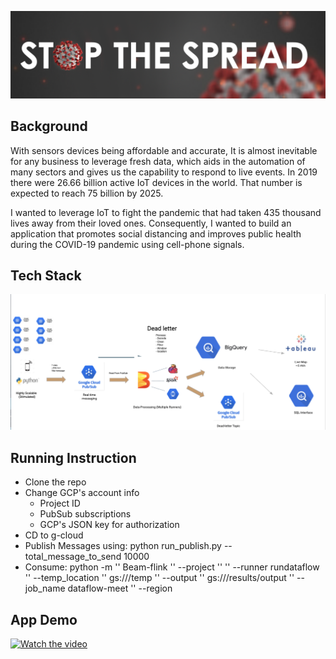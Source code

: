 ![stop coivd](images/Stop.png)


## Background

With sensors devices being affordable and accurate, It is almost inevitable for any business to leverage fresh data, which aids in the automation of many sectors and gives us the capability to respond to live events. In 2019 there were 26.66 billion active IoT devices in the world. That number is expected to reach 75 billion by 2025.

I wanted to leverage IoT to fight the pandemic that had taken 435 thousand lives away from their loved ones. Consequently, I wanted to build an application that promotes social distancing and improves public health during the COVID-19 pandemic using cell-phone signals. 


## Tech Stack

![tech](images/pipe1.png)


## Running Instruction

- Clone the repo
- Change GCP's account info
	- Project ID
	- PubSub subscriptions
	- GCP's JSON key for authorization
- CD to g-cloud
- Publish Messages using:
	python run_publish.py --total_message_to_send 10000
- Consume:
	python -m '\'
    Beam-flink '\'
    --project '\'
    <PROJECT ID> '\'
    --runner rundataflow '\'
    --temp_location '\'
    gs://<GCP BUCKET>/temp '\'
    --output '\'
    gs://<GCP BUCKET>/results/output '\'
    --job_name dataflow-meet '\'
    --region <YOUR REGION EX:us-central1>


## App Demo
[![Watch the video](https://i.imgur.com/vKb2F1B.png)](https://www.youtube.com/watch?v=_C6mzchTkE8&feature=emb_title)


